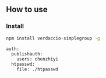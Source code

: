## How to use

### Install

```bash
npm install verdaccio-simplegroup -g
```

```
auth:
  publishauth:
    users: chenzhiyi
  htpasswd:
    file: ./htpasswd
```